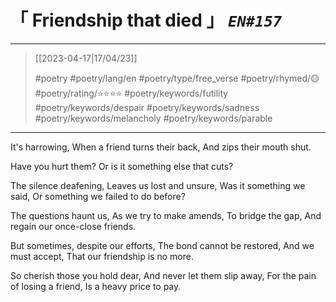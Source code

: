 # &#12300; Friendship that died &#12301; *`EN#157`*

---

> [[2023-04-17|17/04/23]]
> 
> #poetry 
> #poetry/lang/en 
> #poetry/type/free_verse 
> #poetry/rhymed/🟡 
> #poetry/rating/⭐⭐⭐⭐ 
> #poetry/keywords/futility #poetry/keywords/despair #poetry/keywords/sadness #poetry/keywords/melancholy #poetry/keywords/parable 

---

It's harrowing,
When a friend turns their back,
And zips their mouth shut.

Have you hurt them?
Or is it something else that cuts?

The silence deafening,
Leaves us lost and unsure,
Was it something we said,
Or something we failed to do before?

The questions haunt us,
As we try to make amends,
To bridge the gap,
And regain our once-close friends.

But sometimes, despite our efforts,
The bond cannot be restored,
And we must accept,
That our friendship is no more.

So cherish those you hold dear,
And never let them slip away,
For the pain of losing a friend,
Is a heavy price to pay.
